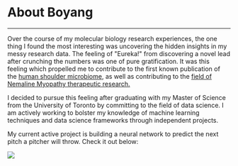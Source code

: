 # About Boyang
***

Over the course of my molecular biology research experiences, the one thing I found the most interesting was uncovering the hidden insights in my messy research data. The feeling of "Eureka!" from discovering a novel lead after crunching the numbers was one of pure gratification. It was this feeling which propelled me to contribute to the first known publication of the [human shoulder microbiome](https://pubmed.ncbi.nlm.nih.gov/29908759/), as well as contributing to the [field of Nemaline Myopathy therapeutic research.](https://www.ncbi.nlm.nih.gov/pmc/articles/PMC6777365/)

I decided to pursue this feeling after graduating with my Master of Science from the University of Toronto by committing to the field of data science. I am actively working to bolster my knowledge of machine learning techniques and data science frameworks through independent projects. 

My current active project is building a neural network to predict the next pitch a pitcher will throw. Check it out below:

[<img
src="https://camo.githubusercontent.com/807d57c0271daf3d63001df49b3d19fa0fb78943/68747470733a2f2f7075752e73682f473463506e2f336366313832323832352e706e67">](https://github.com/BoyangQiu/enigma)